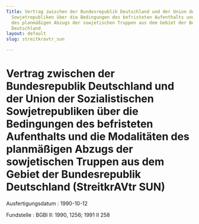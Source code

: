 ```yaml
---
Title: Vertrag zwischen der Bundesrepublik Deutschland und der Union der Sozialistischen
  Sowjetrepubliken über die Bedingungen des befristeten Aufenthalts und die Modalitäten
  des planmäßigen Abzugs der sowjetischen Truppen aus dem Gebiet der Bundesrepublik
  Deutschland
layout: default
slug: streitkravtr_sun

---
```


# Vertrag zwischen der Bundesrepublik Deutschland und der Union der Sozialistischen Sowjetrepubliken über die Bedingungen des befristeten Aufenthalts und die Modalitäten des planmäßigen Abzugs der sowjetischen Truppen aus dem Gebiet der Bundesrepublik Deutschland (StreitkrAVtr SUN)

Ausfertigungsdatum
:   1990-10-12

Fundstelle
:   BGBl II: 1990, 1256; 1991 II 258

